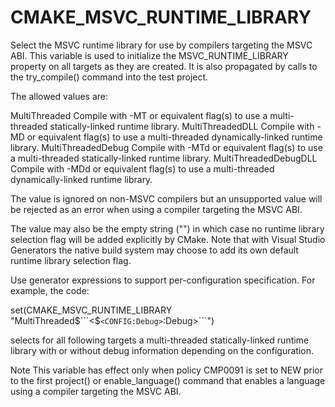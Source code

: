   

# CMAKE_MSVC_RUNTIME_LIBRARY  
Select the MSVC runtime library for use by compilers targeting the MSVC ABI.
This variable is used to initialize the MSVC_RUNTIME_LIBRARY
property on all targets as they are created.  It is also propagated by
calls to the try_compile() command into the test project.  

The allowed values are:  


MultiThreaded
Compile with -MT or equivalent flag(s) to use a multi-threaded
statically-linked runtime library.
MultiThreadedDLL
Compile with -MD or equivalent flag(s) to use a multi-threaded
dynamically-linked runtime library.
MultiThreadedDebug
Compile with -MTd or equivalent flag(s) to use a multi-threaded
statically-linked runtime library.
MultiThreadedDebugDLL
Compile with -MDd or equivalent flag(s) to use a multi-threaded
dynamically-linked runtime library.
  

The value is ignored on non-MSVC compilers but an unsupported value will
be rejected as an error when using a compiler targeting the MSVC ABI.  

The value may also be the empty string ("") in which case no runtime
library selection flag will be added explicitly by CMake.  Note that with
Visual Studio Generators the native build system may choose to
add its own default runtime library selection flag.  

Use generator expressions to
support per-configuration specification.  For example, the code:  

set(CMAKE_MSVC_RUNTIME_LIBRARY "MultiThreaded$```<$```<CONFIG:Debug>```:Debug>```")

  

selects for all following targets a multi-threaded statically-linked runtime
library with or without debug information depending on the configuration.  


Note
This variable has effect only when policy CMP0091 is set to NEW
prior to the first project() or enable_language() command
that enables a language using a compiler targeting the MSVC ABI.
  

